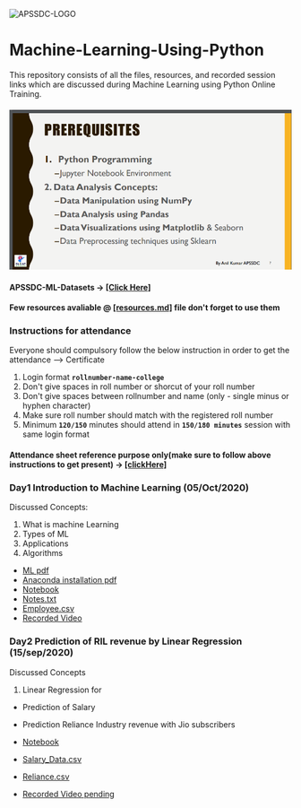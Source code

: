 ![APSSDC-LOGO](https://drive.google.com/uc?export=download&id=15AKQ6_-BixW4K6mL6RPphF5EKXqYF2zj)
# Machine-Learning-Using-Python

This repository consists of all the files, resources, and recorded session links which are discussed during Machine Learning using Python Online Training.
<!---
#### Check your details here same will applicable on certificates if your details are missing update in last column  → [[GSheet]]()

#### Gotomeeting Link → [[Click Here to Join]](meetingLink) → Meeting Id → 
--->

#### ![prerequisite](Prerequisite.png)

#### APSSDC-ML-Datasets → [[Click Here]](https://github.com/AP-State-Skill-Development-Corporation/Datasets)

#### Few resources avaliable @ [[resources.md]](resources.md) file don't forget to use them

### Instructions for attendance

Everyone should compulsory follow the below instruction in order to get the attendance --> Certificate

1. Login format **`rollnumber-name-college`**
2. Don't give spaces in roll number or shorcut of your roll number
3. Don't give spaces between rollnumber and name (only - single minus or hyphen character)
4. Make sure roll number should match with the registered roll number
5. Minimum **`120/150`** minutes should attend in **`150/180 minutes`** session with same login format

#### Attendance sheet reference purpose only(make sure to follow above instructions to get present) → [[clickHere]](https://docs.google.com/spreadsheets/d/1YaaLzqz2ToxTK4ahioHIJ-Y4QrGXNxfvAkKv8xRmDJE/edit?usp=sharing)

<!-----
#### Your details printed on Certificates verify once → [[clickHere]](https://docs.google.com/spreadsheets/d/1KhUGwyc6ezrZ1hswLzTu67EVwohwW07omVNAtEWyk9M/edit?usp=sharing)
******************************
Reference purpose follow this below things

1. Commit message format
- For content updation -- Added dayNo discussed content
-For Readme.md file updation --  Updated dayNo content
-For resources.md file updation --  Updated resourceName

2.README.md content

DayNo SampleLessonName (Date)

Discussed Concepts:
1. Topic-1
2. Topic-2

[[DayNo_Notebook_Link]]()
[[DayNo_Recorded_Video_Link]]()
*************************
--->


### Day1 Introduction to Machine Learning (05/Oct/2020)

Discussed Concepts:
1. What is machine Learning
2. Types of ML
3. Applications
4. Algorithms  

* [ML pdf ](Day-1/MachineLearningwithPython.pdf)
* [Anaconda installation pdf](Day-1/AnacondaInstallation.pdf)
* [Notebook](Day-1/Day1_05oct2020.ipynb)
* [Notes.txt](Day-1/notes.txt)
* [Employee.csv](Day-1/employee.csv)
* [Recorded Video](https://transcripts.gotomeeting.com/#/s/c4789efb0ddc194d67defa8470d972d9ad2c49861d8f4725d5fa9e39fa262b77)



### Day2 Prediction of RIL revenue by Linear Regression (15/sep/2020)

Discussed Concepts
1. Linear Regression for
* Prediction of Salary
* Prediction Reliance Industry revenue with Jio subscribers

* [Notebook](Day-2/Day2_06oct2020.ipynb)
* [Salary_Data.csv](https://raw.githubusercontent.com/AP-State-Skill-Development-Corporation/Datasets/master/Regression/Salary_Data.csv)
* [Reliance.csv](Day-2/reliance.csv)
* [Recorded Video pending]()

<!-----
### Day3 Multi Linear Regression and Polynomial Features (16/sep/2020)

Discussed Concepts
1. Multi Linear Regression for house price prediction of boston dataset
2. Applying Polynomial Features for Salary prediction dataset

* [Notebook](Day-3/Day3_16sep2020.ipynb)
* [Recorded Video](https://transcripts.gotomeeting.com/#/s/55fc3f89cfcf4a0809f90bf32fc7886386ef9653feccf6ac484af87beea8096a)
* [image1](Day-3/6_1_line.png)
* [image2](Day-3/6_2_linePoly.png)
* [image3](Day-3/mlconcepts_image5.png)

### Day4 KNN algorithm (17/sep/2020)

Discussed Concepts
1. K-Nearest Neighbour Algorithm for iris dataset

* [Notebook](Day-4/Day4_17sep2020.ipynb)
* [Recorded Video](https://transcripts.gotomeeting.com/#/s/3e0a3baf469aa4778238ed8969976652d4aba49ebcf821d9fe48288a67035a23)

### Day5 Classification Algorithms (18/sep/2020)

Discussed Concepts
1. Logistic Regression Algorithm
2. Support Vector Machine

* [Notebook](Day-5/Day5_18sep2020.ipynb)
* [Recorded Video](https://transcripts.gotomeeting.com/#/s/effa598a15abc99514da25e633b6b7797e3e250d335ec6ff23f085e73d3d7896)


### Day6 Decision Tree Algorithms (21/sep/2020)

Discussed Concepts
1. Decision Tree classifier and Regressor Algorithm

* [Notebook](Day-6/Day6_21sep2020.ipynb)
* [headbrain.csv](https://raw.githubusercontent.com/AP-State-Skill-Development-Corporation/Datasets/master/Regression/headbrain.csv)
* [Recorded Video](https://transcripts.gotomeeting.com/#/s/3845c01439bceda4dfc46bc8a401f197d32b7d902dbdfb8e301a161b187ff293)


### Day7 Random Forest Algorithms (22/sep/2020)

Discussed Concepts
1. Random Forest Algorithm

* [Notebook](Day-7/Day7_22sep2020.ipynb)
* [Recorded Video](https://transcripts.gotomeeting.com/#/s/f2b384ca6d038d150596828bb75eb0414dad29fe75b9d3d9f7c6e56c1d7e6d7e)



### Day8 Unsupervised Learning (23/sep/2020)

Discussed Concepts
1. K-Means Algorithm

* [Notebook](Day-8/Day8_23sep2020.ipynb)
* [Recorded Video](https://transcripts.gotomeeting.com/#/s/ebca0ec8b25b563b2b965e4edf2315ddbff29aaa24436cb5b06439f8e7a8de74)


### Day9 Principal Component Analysis (24/sep/2020)

Discussed Concepts
1. Principal Component Analysis
2. LabelEncoder,OneHotEncoder,get_dummies
3. Saving model to pickle file
4. connecting ML model with Flask application

* [Notebook](Day-9/Day9_24sep2020.ipynb)
* [Notebook2](Day-9/Day9_24sep2020Notebook2.ipynb)
* [fruitModel.pkl](Day-9/fruitModel.pkl)
* [Fruits_dataset](https://raw.githubusercontent.com/AP-State-Skill-Development-Corporation/Datasets/master/Classification/fruit_data_with_colours.csv)
* [Recorded Video](https://transcripts.gotomeeting.com/#/s/eaf178502f10ee01ab2668f921d357f8f7abbfd971ede53ce6d3d4c499b679a1)
--->